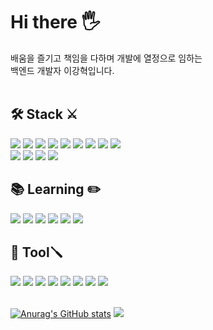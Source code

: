 # Hi there 🖐️

배움을 즐기고 책임을 다하며 개발에 열정으로 임하는<br>백엔드 개발자 이강혁입니다.
<br><br>

## 🛠️ Stack ⚔️
<img src="https://img.shields.io/badge/Java-1E8CBE?style=flat-square&logo=OpenJDK&logoColor=white"/></a>
<img src="https://img.shields.io/badge/Kotlin-7F52FF?style=flat-square&logo=Kotlin&logoColor=white"/></a>
<img src="https://img.shields.io/badge/C/C++-00599C?style=flat-square&logo=C&logoColor=white"/></a>
<img src="https://img.shields.io/badge/Spring-6DB33F?style=flat-square&logo=Spring&logoColor=white"/></a> 
<img src="https://img.shields.io/badge/MySQL-4479A1?style=flat-square&logo=MySQL&logoColor=white"/></a>
<img src="https://img.shields.io/badge/Redis-DC382D?style=flat-square&logo=Redis&logoColor=white"/></a>
<img src="https://img.shields.io/badge/Docker-2496ED?style=flat-square&logo=Docker&logoColor=white"/></a>
<img src="https://img.shields.io/badge/Python-3776AB?style=flat-square&logo=Python&logoColor=white"/></a>
<img src="https://img.shields.io/badge/FastAPI-009688?style=flat-square&logo=FastAPI&logoColor=white"/></a><br>
<img src="https://img.shields.io/badge/AWS EC2-FF9900?style=flat-square&logo=amazonec2&logoColor=white"/></a>
<img src="https://img.shields.io/badge/AWS ECS-FF9900?style=flat-square&logo=amazonecs&logoColor=white"/></a>
<img src="https://img.shields.io/badge/AWS Fargate-FF9900?style=flat-square&logo=awsfargate&logoColor=white"/></a>
<img src="https://img.shields.io/badge/AWS RDS-527FFF?style=flat-square&logo=amazondynamodb&logoColor=white"/></a>
<br>

## 📚 Learning ✏️
<img src="https://img.shields.io/badge/Kubernetes-326CE5?style=flat-square&logo=Kubernetes&logoColor=white"/></a>
<img src="https://img.shields.io/badge/MongoDB-47A248?style=flat-square&logo=MongoDB&logoColor=white"/></a>
<img src="https://img.shields.io/badge/AWS EKS-FF9900?style=flat-square&logo=amazoneks&logoColor=white"/></a>
<img src="https://img.shields.io/badge/AWS DynamoDB-4053D6?style=flat-square&logo=Amazon DynamoDB&logoColor=white"/></a>
<img src="https://img.shields.io/badge/Swift-F05138?style=flat-square&logo=Swift&logoColor=white"/></a>
<img src="https://img.shields.io/badge/Redhat Enterprise Linux-EE0000?style=flat-square&logo=RedHat&logoColor=white"/></a>
<br>

## 🧰 Tool🪛
<img src="https://img.shields.io/badge/Intellij IDEA-0C70F2?style=flat-square&logo=IntellijIDEA&logoColor=white"/></a>
<img src="https://img.shields.io/badge/Data Grip-B36EE8?style=flat-square&logo=DataGrip&logoColor=white"/></a>
<img src="https://img.shields.io/badge/Visual Studio-5C2D91?style=flat-square&logo=VisualStudio&logoColor=white"/></a>
<img src="https://img.shields.io/badge/Visual Studio Code-007ACC?style=flat-square&logo=VisualStudioCode&logoColor=white"/><a>
<img src="https://img.shields.io/badge/GitHub-181717?style=flat-square&logo=GitHub&logoColor=white"/></a>
<img src="https://img.shields.io/badge/GitKraken-179287?style=flat-square&logo=GitKraken&logoColor=white"/></a>
<img src="https://img.shields.io/badge/Power Shell-5391FE?style=flat-square&logo=PowerShell&logoColor=white"/></a>
<img src="https://img.shields.io/badge/Google Colab-F9AB00?style=flat-square&logo=Google Colab&logoColor=white"/></a>
<br><br>

[![Anurag's GitHub stats](https://github-readme-stats.vercel.app/api?username=gurdl0525&bg_color=30,e96443,904e95&title_color=fff&text_color=fff&show_icons=true)](https://github.com/anuraghazra/github-readme-stats)
<img src="https://github-readme-stats.vercel.app/api/top-langs/?username=gurdl0525&layout=compact&langs_count=7"></a>
